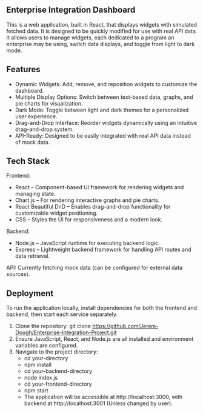 ## **Enterprise Integration Dashboard**

This is a web application, built in React, that displays widgets with simulated fetched data. It is designed to be quickly modified for use with real API data. It allows users to manage widgets, each dedicated to a program an enterprise may be using, switch data displays, and toggle from light to dark mode. 

## **Features**

  - Dynamic Widgets: Add, remove, and reposition widgets to customize the dashboard.  
  - Multiple Display Options: Switch between text-based data, graphs, and pie charts for visualization.  
  - Dark Mode: Toggle between light and dark themes for a personalized user experience.  
  - Drag-and-Drop Interface: Reorder widgets dynamically using an intuitive drag-and-drop system.  
  - API-Ready: Designed to be easily integrated with real API data instead of mock data.  

## **Tech Stack**

Frontend:
  - React – Component-based UI framework for rendering widgets and managing state.
  - Chart.js – For rendering interactive graphs and pie charts.
  - React Beautiful DnD – Enables drag-and-drop functionality for customizable widget positioning.
  - CSS – Styles the UI for responsiveness and a modern look.

Backend:
  - Node.js – JavaScript runtime for executing backend logic.
  - Express – Lightweight backend framework for handling API routes and data retrieval.

API: Currently fetching mock data (can be configured for external data sources).

## **Deployment**

To run the application locally, install dependencies for both the frontend and backend, then start each service separately.

1. Clone the repository: git clone https://github.com/Jerem-Dough/Enterprise-Integration-Project.git
2. Ensure JavaScript, React, and Node.js are all installed and environment variables are configured.
3. Navigate to the project directory:
   - cd your-directory
   - npm install
   - cd your-backend-directory
   - node index.js
   - cd your-frontend-directory
   - npm start
   - The application will be accessible at http://localhost:3000, with backend at http://localhost:3001 (Unless changed by user).
